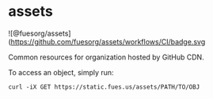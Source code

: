 # assets

![@fuesorg/assets](https://github.com/fuesorg/assets/workflows/CI/badge.svg

Common resources for organization hosted by GitHub CDN.

To access an object, simply run:

```
curl -iX GET https://static.fues.us/assets/PATH/TO/OBJ
```
